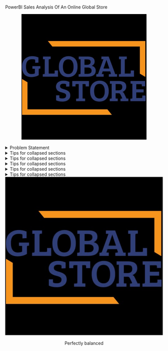 # <div align="center">
PowerBI Sales Analysis Of An Online Global Store
</div>
                               
<p align="center">
<img src="globalstore.jpg" width="400" height="400" />
</p>
<details>
<summary>Problem Statement</summary>
### You can add a header
</details>
<details>
<summary>Tips for collapsed sections</summary>
### You can add a header
</details>
<details>
<summary>Tips for collapsed sections</summary>
### You can add a header
</details>
<details>
<summary>Tips for collapsed sections</summary>
### You can add a header
</details>
<details>
<summary>Tips for collapsed sections</summary>
### You can add a header
</details>
<details>
<summary>Tips for collapsed sections</summary>
### You can add a header
</details>
<div align="center">
<img src="globalstore.jpg" >
<p>Perfectly balanced</p>
</div>
